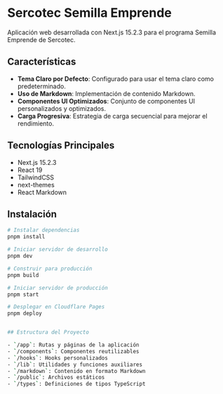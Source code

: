 # Sercotec Semilla Emprende

Aplicación web desarrollada con Next.js 15.2.3 para el programa Semilla Emprende de Sercotec.

## Características

- **Tema Claro por Defecto**: Configurado para usar el tema claro como predeterminado.
- **Uso de Markdown**: Implementación de contenido Markdown.
- **Componentes UI Optimizados**: Conjunto de componentes UI personalizados y optimizados.
- **Carga Progresiva**: Estrategia de carga secuencial para mejorar el rendimiento.

## Tecnologías Principales

- Next.js 15.2.3
- React 19
- TailwindCSS
- next-themes
- React Markdown

## Instalación

```bash
# Instalar dependencias
pnpm install

# Iniciar servidor de desarrollo
pnpm dev

# Construir para producción
pnpm build

# Iniciar servidor de producción
pnpm start

# Desplegar en Cloudflare Pages
pnpm deploy


## Estructura del Proyecto

- `/app`: Rutas y páginas de la aplicación
- `/components`: Componentes reutilizables
- `/hooks`: Hooks personalizados
- `/lib`: Utilidades y funciones auxiliares
- `/markdown`: Contenido en formato Markdown
- `/public`: Archivos estáticos
- `/types`: Definiciones de tipos TypeScript